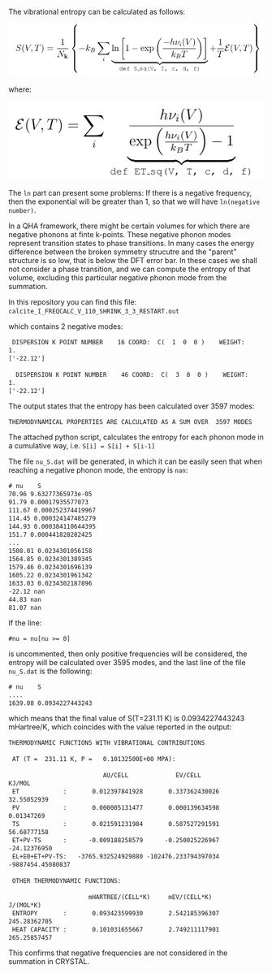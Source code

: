 The vibrational entropy can be calculated as follows:

![Data flow](https://github.com/DavidCdeB/Entropy/blob/master/S_vib.png)

where:

![Data flow](https://github.com/DavidCdeB/Entropy/blob/master/ET.png)

The `ln` part can present some problems: If there is a negative frequency, then the exponential will be greater than 1, so that we will have `ln(negative number)`.

In a QHA framework, there might be certain volumes for which there are negative phonons at finte k-points. These negative phonon modes represent transition states to phase transitions. In many cases the energy difference between the broken symmetry strucutre and the "parent" structure is so low, that is below the DFT error bar. In these cases we shall not consider a phase transition, and we can compute the entropy of that volume, excluding this particular negative phonon mode from the summation.

In this repository you can find this file: `calcite_I_FREQCALC_V_110_SHRINK_3_3_RESTART.out`

which contains 2 negative modes:

```
 DISPERSION K POINT NUMBER    16 COORD:  C(  1  0  0 )    WEIGHT:    1.
['-22.12']

  DISPERSION K POINT NUMBER    46 COORD:  C(  3  0  0 )    WEIGHT:    1.
['-22.12']
```

The output states that the entropy has been calculated over 3597 modes:

```
THERMODYNAMICAL PROPERTIES ARE CALCULATED AS A SUM OVER  3597 MODES
```
The attached python script, calculates the entropy for each phonon mode in a cumulative way, i.e. `S[i] = S[i] + S[i-1]` 

The file `nu_S.dat` will be generated, in which it can be easily seen that when reaching a negative phonon mode, the entropy is `nan`:

```
# nu    S
70.96 9.63277365973e-05
91.79 0.00017935577073
111.67 0.000252374419967
114.45 0.000324147485279
144.93 0.000384110644395
151.7 0.000441828282425
...
1508.01 0.0234301056158
1564.85 0.0234301389345
1579.46 0.0234301696139
1605.22 0.0234301961342
1633.03 0.0234302187896
-22.12 nan
44.83 nan
81.07 nan
```
If the line:
```
#nu = nu[nu >= 0]
```
is uncommented, then only positive frequencies will be considered, the entropy will be calculated over 3595 modes, and the last line of the file `nu_S.dat` is the following: 


```
# nu    S
....
1639.08 0.0934227443243
```
which means that the final value of S(T=231.11 K) is 0.0934227443243 mHartree/K,
which coincides with the value reported in the output:
 
```
THERMODYNAMIC FUNCTIONS WITH VIBRATIONAL CONTRIBUTIONS

 AT (T =  231.11 K, P =   0.10132500E+00 MPA):

                          AU/CELL             EV/CELL                 KJ/MOL
 ET            :       0.012397841928       0.337362430026          32.55052939
 PV            :       0.000005131477       0.000139634598           0.01347269
 TS            :       0.021591231984       0.587527291591          56.68777158
 ET+PV-TS      :      -0.009188258579      -0.250025226967         -24.12376950
 EL+E0+ET+PV-TS:   -3765.932524929880 -102476.233794397034    -9887454.45080837

 OTHER THERMODYNAMIC FUNCTIONS:

                      mHARTREE/(CELL*K)     mEV/(CELL*K)              J/(MOL*K)
 ENTROPY       :       0.093423599930       2.542185396307         245.28362705
 HEAT CAPACITY :       0.101031655667       2.749211117901         265.25857457
```

This confirms that negative frequencies are not considered in the summation in CRYSTAL.

